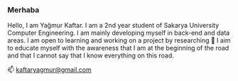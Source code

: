 ### Merhaba
Hello, I am Yağmur Kaftar. I am a 2nd year student of Sakarya University Computer Engineering. I am mainly developing myself in back-end and data areas. I am open to learning and working on a project by researching 💬 I aim to educate myself with the awareness that I am at the beginning of the road and that I cannot say that I know everything on this road.

📫 kaftaryagmur@gmail.com



